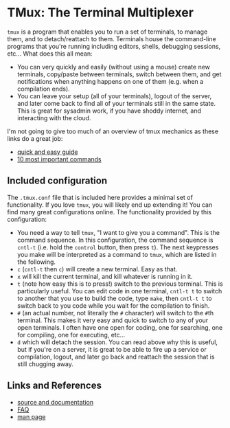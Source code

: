 # TMux: The Terminal Multiplexer

`tmux` is a program that enables you to run a set of terminals, to manage them, and to detach/reattach to them.
Terminals house the command-line programs that you're running including editors, shells, debugging sessions, etc...
What does this all mean:

- You can very quickly and easily (without using a mouse) create new terminals, copy/paste between terminals, switch between them, and get notifications when anything happens on one of them (e.g. when a compilation ends).
- You can leave your setup (all of your terminals), logout of the server, and later come back to find all of your terminals still in the same state.
    This is great for sysadmin work, if you have shoddy internet, and interacting with the cloud.

I'm not going to give too much of an overview of tmux mechanics as these links do a great job:

- [quick and easy guide](https://www.hamvocke.com/blog/a-quick-and-easy-guide-to-tmux/)
- [10 most important commands](https://danielmiessler.com/study/tmux/)

## Included configuration

The `.tmux.conf` file that is included here provides a minimal set of functionality.
If you love `tmux`, you will likely end up extending it!
You can find many great configurations online.
The functionality provided by this configuration:

- You need a way to tell `tmux`, "I want to give you a command".
    This is the command sequence.
	In this configuration, the command sequence is `cntl-t` (i.e. hold the `control` button, then press `t`).
	The next keypresses you make will be interpreted as a command to `tmux`, which are listed in the following.
- `c` (`cntl-t` then `c`) will create a new terminal.
    Easy as that.
- `x` will kill the current terminal, and kill whatever is running in it.
- `t` (note how easy this is to press!) switch to the previous terminal.
    This is particularly useful.
	You can edit code in one terminal, `cntl-t t` to switch to another that you use to build the code, type `make`, then `cntl-t t` to switch back to you code while you wait for the compilation to finish.
- `#` (an actual number, not literally the `#` character) will switch to the `#`th terminal.
    This makes it very easy and quick to switch to any of your open terminals.
	I often have one open for coding, one for searching, one for compiling, one for executing, etc...
- `d` which will detach the session.
    You can read above why this is useful, but if you're on a server, it is great to be able to fire up a service or compilation, logout, and later go back and reattach the session that is still chugging away.

## Links and References

- [source and documentation](https://github.com/tmux/tmux)
- [FAQ](https://github.com/tmux/tmux/wiki/FAQ)
- [man page](http://man.openbsd.org/OpenBSD-current/man1/tmux.1)
